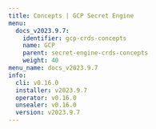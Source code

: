 ```yaml
---
title: Concepts | GCP Secret Engine
menu:
  docs_v2023.9.7:
    identifier: gcp-crds-concepts
    name: GCP
    parent: secret-engine-crds-concepts
    weight: 40
menu_name: docs_v2023.9.7
info:
  cli: v0.16.0
  installer: v2023.9.7
  operator: v0.16.0
  unsealer: v0.16.0
  version: v2023.9.7
---
```


